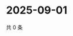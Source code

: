 # 2025-09-01

共 0 条

<!-- BEGIN ZHIHUQUESTIONS -->
<!-- 最后更新时间 Mon Sep 01 2025 15:13:04 GMT+0800 (China Standard Time) -->

<!-- END ZHIHUQUESTIONS -->
